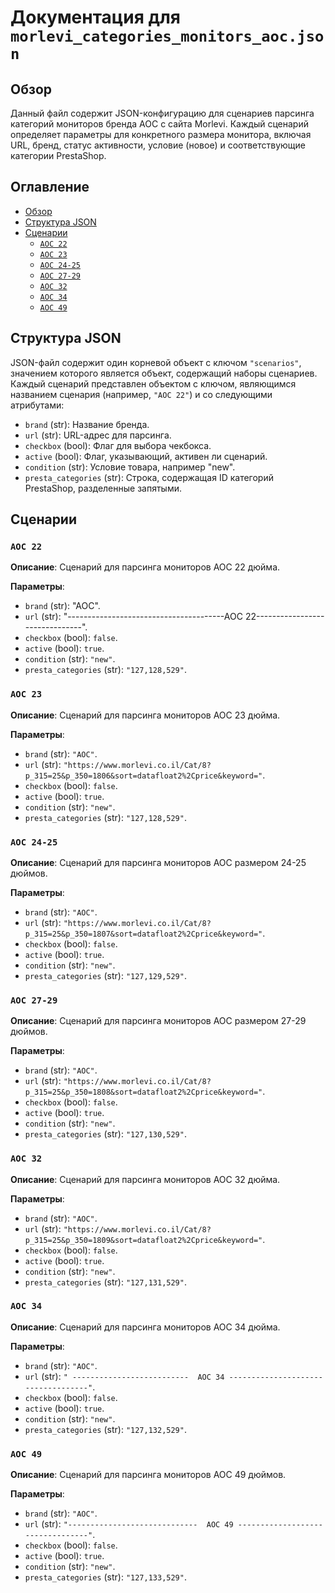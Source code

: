 # Документация для `morlevi_categories_monitors_aoc.json`

## Обзор

Данный файл содержит JSON-конфигурацию для сценариев парсинга категорий мониторов бренда AOC с сайта Morlevi. Каждый сценарий определяет параметры для конкретного размера монитора, включая URL, бренд, статус активности, условие (новое) и соответствующие категории PrestaShop.

## Оглавление

- [Обзор](#обзор)
- [Структура JSON](#структура-json)
- [Сценарии](#сценарии)
    - [`AOC 22`](#aoc-22)
    - [`AOC 23`](#aoc-23)
    - [`AOC 24-25`](#aoc-24-25)
    - [`AOC 27-29`](#aoc-27-29)
    - [`AOC 32`](#aoc-32)
    - [`AOC 34`](#aoc-34)
    - [`AOC 49`](#aoc-49)

## Структура JSON

JSON-файл содержит один корневой объект с ключом `"scenarios"`, значением которого является объект, содержащий наборы сценариев. Каждый сценарий представлен объектом с ключом, являющимся названием сценария (например, `"AOC 22"`) и со следующими атрибутами:
 - `brand` (str): Название бренда.
 - `url` (str): URL-адрес для парсинга.
 - `checkbox` (bool): Флаг для выбора чекбокса.
 - `active` (bool): Флаг, указывающий, активен ли сценарий.
 - `condition` (str): Условие товара, например "new".
 - `presta_categories` (str): Строка, содержащая ID категорий PrestaShop, разделенные запятыми.

## Сценарии

### `AOC 22`

**Описание**: Сценарий для парсинга мониторов AOC 22 дюйма.

**Параметры**:
- `brand` (str): "AOC".
- `url` (str): "---------------------------------------AOC 22-------------------------------".
- `checkbox` (bool): `false`.
- `active` (bool): `true`.
- `condition` (str): `"new"`.
- `presta_categories` (str): `"127,128,529"`.

### `AOC 23`

**Описание**: Сценарий для парсинга мониторов AOC 23 дюйма.

**Параметры**:
- `brand` (str): `"AOC"`.
- `url` (str): `"https://www.morlevi.co.il/Cat/8?p_315=25&p_350=1806&sort=datafloat2%2Cprice&keyword="`.
- `checkbox` (bool): `false`.
- `active` (bool): `true`.
- `condition` (str): `"new"`.
- `presta_categories` (str): `"127,128,529"`.

### `AOC 24-25`

**Описание**: Сценарий для парсинга мониторов AOC размером 24-25 дюймов.

**Параметры**:
- `brand` (str): `"AOC"`.
- `url` (str): `"https://www.morlevi.co.il/Cat/8?p_315=25&p_350=1807&sort=datafloat2%2Cprice&keyword="`.
- `checkbox` (bool): `false`.
- `active` (bool): `true`.
- `condition` (str): `"new"`.
- `presta_categories` (str): `"127,129,529"`.

### `AOC 27-29`

**Описание**: Сценарий для парсинга мониторов AOC размером 27-29 дюймов.

**Параметры**:
- `brand` (str): `"AOC"`.
- `url` (str): `"https://www.morlevi.co.il/Cat/8?p_315=25&p_350=1808&sort=datafloat2%2Cprice&keyword="`.
- `checkbox` (bool): `false`.
- `active` (bool): `true`.
- `condition` (str): `"new"`.
- `presta_categories` (str): `"127,130,529"`.

### `AOC 32`

**Описание**: Сценарий для парсинга мониторов AOC 32 дюйма.

**Параметры**:
- `brand` (str): `"AOC"`.
- `url` (str): `"https://www.morlevi.co.il/Cat/8?p_315=25&p_350=1809&sort=datafloat2%2Cprice&keyword="`.
- `checkbox` (bool): `false`.
- `active` (bool): `true`.
- `condition` (str): `"new"`.
- `presta_categories` (str): `"127,131,529"`.

### `AOC 34`

**Описание**: Сценарий для парсинга мониторов AOC 34 дюйма.

**Параметры**:
- `brand` (str): `"AOC"`.
- `url` (str): `" --------------------------  AOC 34 -----------------------------------"`.
- `checkbox` (bool): `false`.
- `active` (bool): `true`.
- `condition` (str): `"new"`.
- `presta_categories` (str): `"127,132,529"`.

### `AOC 49`

**Описание**: Сценарий для парсинга мониторов AOC 49 дюймов.

**Параметры**:
- `brand` (str): `"AOC"`.
- `url` (str): `"-----------------------------  AOC 49 ---------------------------------"`.
- `checkbox` (bool): `false`.
- `active` (bool): `true`.
- `condition` (str): `"new"`.
- `presta_categories` (str): `"127,133,529"`.
